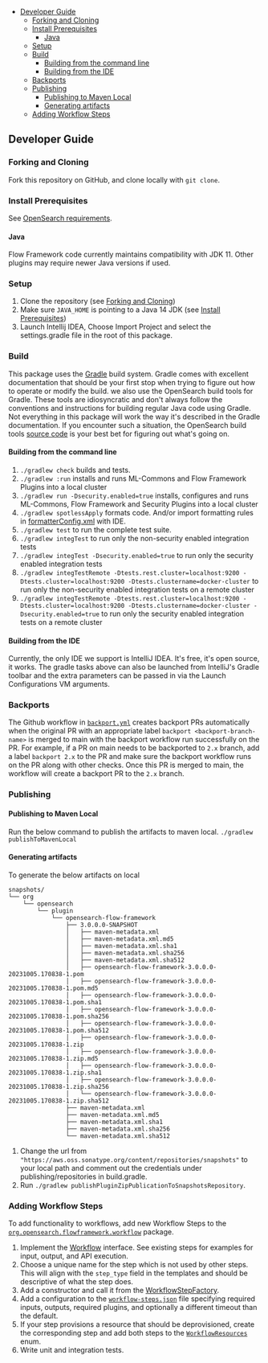 - [Developer Guide](#developer-guide)
    - [Forking and Cloning](#forking-and-cloning)
    - [Install Prerequisites](#install-prerequisites)
        - [Java](#java)
    - [Setup](#setup)
    - [Build](#build)
        - [Building from the command line](#building-from-the-command-line)
        - [Building from the IDE](#building-from-the-ide)
    - [Backports](#backports)
    - [Publishing](#publishing)
        - [Publishing to Maven Local](#publishing-to-maven-local)
        - [Generating artifacts](#generating-artifacts)
    - [Adding Workflow Steps](#adding-workflow-steps)

## Developer Guide

### Forking and Cloning

Fork this repository on GitHub, and clone locally with `git clone`.

### Install Prerequisites

See [OpenSearch requirements](https://github.com/opensearch-project/OpenSearch/blob/main/DEVELOPER_GUIDE.md#install-prerequisites).

#### Java

Flow Framework code currently maintains compatibility with JDK 11. Other plugins may require newer Java versions if used.

### Setup

1. Clone the repository (see [Forking and Cloning](#forking-and-cloning))
2. Make sure `JAVA_HOME` is pointing to a Java 14 JDK (see [Install Prerequisites](#install-prerequisites))
3. Launch Intellij IDEA, Choose Import Project and select the settings.gradle file in the root of this package.

### Build

This package uses the [Gradle](https://docs.gradle.org/current/userguide/userguide.html) build system. Gradle comes with excellent documentation that should be your first stop when trying to figure out how to operate or modify the build. we also use the OpenSearch build tools for Gradle. These tools are idiosyncratic and don't always follow the conventions and instructions for building regular Java code using Gradle. Not everything in this package will work the way it's described in the Gradle documentation. If you encounter such a situation, the OpenSearch build tools [source code](https://github.com/opensearch-project/OpenSearch/tree/main/buildSrc/src/main/groovy/org/opensearch/gradle) is your best bet for figuring out what's going on.

#### Building from the command line

1. `./gradlew check` builds and tests.
2. `./gradlew :run` installs and runs ML-Commons and Flow Framework Plugins into a local cluster
3. `./gradlew run -Dsecurity.enabled=true` installs, configures and runs ML-Commons, Flow Framework and Security Plugins into a local cluster
4. `./gradlew spotlessApply` formats code. And/or import formatting rules in [formatterConfig.xml](formatter/formatterConfig.xml) with IDE.
5. `./gradlew test` to run the complete test suite.
6. `./gradlew integTest` to run only the non-security enabled integration tests
7. `./gradlew integTest -Dsecurity.enabled=true` to run only the security enabled integration tests
6. `./gradlew integTestRemote -Dtests.rest.cluster=localhost:9200 -Dtests.cluster=localhost:9200 -Dtests.clustername=docker-cluster` to run only the non-security enabled integration tests on a remote cluster
7. `./gradlew integTestRemote -Dtests.rest.cluster=localhost:9200 -Dtests.cluster=localhost:9200 -Dtests.clustername=docker-cluster -Dsecurity.enabled=true` to run only the security enabled integration tests on a remote cluster

#### Building from the IDE

Currently, the only IDE we support is IntelliJ IDEA.  It's free, it's open source, it works. The gradle tasks above can also be launched from IntelliJ's Gradle toolbar and the extra parameters can be passed in via the Launch Configurations VM arguments.

### Backports

The Github workflow in [`backport.yml`](.github/workflows/backport.yml) creates backport PRs automatically when the
original PR with an appropriate label `backport <backport-branch-name>` is merged to main with the backport workflow
run successfully on the PR. For example, if a PR on main needs to be backported to `2.x` branch, add a label
`backport 2.x` to the PR and make sure the backport workflow runs on the PR along with other checks. Once this PR is
merged to main, the workflow will create a backport PR to the `2.x` branch.

### Publishing

#### Publishing to Maven Local

Run the below command to publish the artifacts to maven local.
```./gradlew publishToMavenLocal```

#### Generating artifacts

To generate the below artifacts on local
```
snapshots/
└── org
    └── opensearch
        └── plugin
            └── opensearch-flow-framework
                ├── 3.0.0.0-SNAPSHOT
                │   ├── maven-metadata.xml
                │   ├── maven-metadata.xml.md5
                │   ├── maven-metadata.xml.sha1
                │   ├── maven-metadata.xml.sha256
                │   ├── maven-metadata.xml.sha512
                │   ├── opensearch-flow-framework-3.0.0.0-20231005.170838-1.pom
                │   ├── opensearch-flow-framework-3.0.0.0-20231005.170838-1.pom.md5
                │   ├── opensearch-flow-framework-3.0.0.0-20231005.170838-1.pom.sha1
                │   ├── opensearch-flow-framework-3.0.0.0-20231005.170838-1.pom.sha256
                │   ├── opensearch-flow-framework-3.0.0.0-20231005.170838-1.pom.sha512
                │   ├── opensearch-flow-framework-3.0.0.0-20231005.170838-1.zip
                │   ├── opensearch-flow-framework-3.0.0.0-20231005.170838-1.zip.md5
                │   ├── opensearch-flow-framework-3.0.0.0-20231005.170838-1.zip.sha1
                │   ├── opensearch-flow-framework-3.0.0.0-20231005.170838-1.zip.sha256
                │   └── opensearch-flow-framework-3.0.0.0-20231005.170838-1.zip.sha512
                ├── maven-metadata.xml
                ├── maven-metadata.xml.md5
                ├── maven-metadata.xml.sha1
                ├── maven-metadata.xml.sha256
                └── maven-metadata.xml.sha512
```

1. Change the url from ``"https://aws.oss.sonatype.org/content/repositories/snapshots"`` to your local path and comment out the credentials under publishing/repositories in build.gradle.
2. Run ```./gradlew publishPluginZipPublicationToSnapshotsRepository```.

### Adding Workflow Steps

To add functionality to workflows, add new Workflow Steps to the [`org.opensearch.flowframework.workflow`](https://github.com/opensearch-project/flow-framework/tree/main/src/main/java/org/opensearch/flowframework/workflow) package.
1. Implement the [Workflow](https://github.com/opensearch-project/flow-framework/blob/main/src/main/java/org/opensearch/flowframework/workflow/WorkflowStep.java) interface. See existing steps for examples for input, output, and API execution.
2. Choose a unique name for the step which is not used by other steps. This will align with the `step_type` field in the templates and should be descriptive of what the step does.
3. Add a constructor and call it from the [WorkflowStepFactory](https://github.com/opensearch-project/flow-framework/blob/main/src/main/java/org/opensearch/flowframework/workflow/WorkflowStepFactory.java).
4. Add a configuration to the [`workflow-steps.json`](https://github.com/opensearch-project/flow-framework/blob/main/src/main/resources/mappings/workflow-steps.json) file specifying required inputs, outputs, required plugins, and optionally a different timeout than the default.
5. If your step provisions a resource that should be deprovisioned, create the corresponding step and add both steps to the [`WorkflowResources`](https://github.com/opensearch-project/flow-framework/blob/main/src/main/java/org/opensearch/flowframework/common/WorkflowResources.java) enum.
6. Write unit and integration tests.
